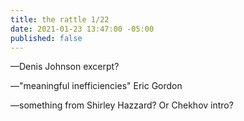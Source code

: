 ```yaml
---
title: the rattle 1/22
date: 2021-01-23 13:47:00 -05:00
published: false
---
```


—Denis Johnson excerpt?

—"meaningful inefficiencies" Eric Gordon

—something from Shirley Hazzard? Or Chekhov intro?
